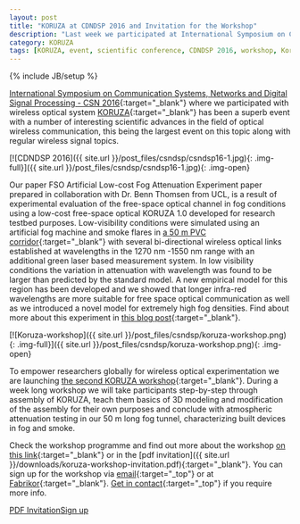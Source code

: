 ```yaml
---
layout: post
title: "KORUZA at CDNDSP 2016 and Invitation for the Workshop"
description: "Last week we participated at International Symposium on Communication Systems, Networks and Digital Signal Processing - CSN 2016 in Prague. In Fall 2016 we're organizing second KORUZA workshop to empower researchers globally for wireless optical experimentation."
category: KORUZA
tags: [KORUZA, event, scientific conference, CDNDSP 2016, workshop, Koruza workshop]
---
```

{% include JB/setup %}

[International Symposium on Communication Systems, Networks and Digital Signal Processing - CSN 2016](http://www.csndsp16.com/){:target="_blank"} where we participated with wireless optical system [KORUZA](http://koruza.net/){:target="_blank"} has been a superb event with a number of interesting scientific advances in the field of optical wireless communication, this being the largest event on this topic along with regular wireless signal topics.

[![CDNDSP 2016]({{ site.url }}/post_files/csndsp/csndsp16-1.jpg){: .img-full}]({{ site.url }}/post_files/csndsp/csndsp16-1.jpg){: .img-open}

Our paper FSO Artificial Low-cost Fog Attenuation Experiment paper prepared in collaboration with Dr. Benn Thomsen from UCL, is a result of experimental evaluation of the free-space optical channel in fog conditions using a low-cost free-space optical KORUZA 1.0 developed for research testbed purposes. Low-visibility conditions were simulated using an artificial fog machine and smoke flares in [a 50 m PVC corridor](http://irnas.eu/test-facility){:target="_blank"} with several bi-directional wireless optical links established at wavelengths in the 1270 nm -1550 nm range with an additional green laser based measurement system. In low visibility conditions the variation in attenuation with wavelength was found to be larger than predicted by the standard model. A new empirical model for this region has been developed and we showed that longer infra-red wavelengths are more suitable for free space optical communication as well as we introduced a novel model for extremely high fog densities. Find about more about this experiment in [this blog post](http://irnas.eu/koruza/2016/01/20/fog-experiment-first-results){:target="_blank"}. 

[![Koruza-workshop]({{ site.url }}/post_files/csndsp/koruza-workshop.png){: .img-full}]({{ site.url }}/post_files/csndsp/koruza-workshop.png){: .img-open}

To empower researchers globally for wireless optical experimentation we are launching [the second KORUZA workshop](http://koruza.net/events/#koruza-workshop){:target="_blank"}. During a week long workshop we will take participants step-by-step through assembly of KORUZA, teach them basics of 3D modeling and modification of the assembly for their own purposes and conclude with atmospheric attenuation testing in our 50 m long fog tunnel, characterizing built devices in fog and smoke.

Check the workshop programme and find out more about the workshop [on this link](http://koruza.net/events/#koruza-workshop){:target="_blank"} or in the [pdf invitation]({{ site.url }}/downloads/koruza-workshop-invitation.pdf){:target="_blank"}. You can sign up for the workshop via [email](mailto:info@irnas.eu){:target="_top"} or at [Fabrikor](http://fabrikor.eu/koruza/koruza-workshop-for-scientific-applications){:target="_blank"}. [Get in contact](mailto:info@irnas.eu){:target="_top"} if you require more info.

<a href="{{ site.url }}/downloads/koruza-workshop-invitation.pdf" class="btn btn-primary btn-lg" target="_blank">PDF Invitation</a><a href="http://fabrikor.eu/koruza/koruza-workshop-for-scientific-applications" class="btn btn-primary btn-lg" target="_blank">Sign up</a>
